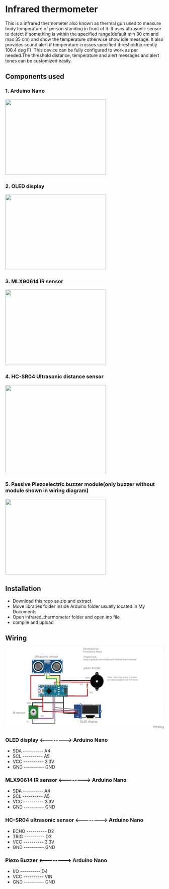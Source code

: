 # Infrared thermometer
This is a infrared thermometer also known as thermal gun used to measure body temperature of person standing in front of it. It uses ultrasonic sensor to detect if something is within the specified range(default min 30 cm and max 35 cm) and show the temperature otherwise show idle message. It also provides sound alert if temperature crosses specified threshold(currently 100.4 deg F). This device can be fully configured to work as per needed.The threshold distance, temperature and alert messages and alert tones can be customized easily.

## Components used

### 1. Arduino Nano 
<img src="https://store-cdn.arduino.cc/usa/catalog/product/cache/1/image/520x330/604a3538c15e081937dbfbd20aa60aad/A/0/A000005_featured_2.jpg" height="240" width="320">

### 2. OLED display 
<img src="https://cdn.shopify.com/s/files/1/0264/7629/products/DM-OLED096-636-show_grande.jpg?v=1573547128" height="240" width="320">

### 3. MLX90614 IR sensor 
<img src="https://components101.com/sites/default/files/component_pin/MLX90614-Pinout_2_0.jpg" height="240" width="320">

### 4. HC-SR04 Ultrasonic distance sensor
<img src="https://www.robotshop.com/media/catalog/product/cache/image/1350x/9df78eab33525d08d6e5fb8d27136e95/h/c/hc-sr04-ultra01-ultrasonic-range-finder-2.png" height="280" width="320">

### 5.  Passive Piezoelectric buzzer module(only buzzer without module shown in wiring diagram)
<img src="https://www.tdegypt.com/wp-content/uploads/2017/04/172363375298-0_600.jpg" height="240" width="320">

## Installation
 * Download this repo as zip and extract
 * Move libraries folder inside Arduino folder usually located in My Documents
 * Open infrared_thermometer folder and open ino file
 * compile and upload
 
## Wiring
![Wiring diagram](https://github.com/m3kamal/infrared-thermometer/blob/master/wiring_fritzing_bb.jpg)
 ### OLED display <--------> Arduino Nano
 * SDA ---------- A4
 * SCL ---------- A5
 * VCC ---------- 3.3V
 * GND ---------- GND
 
 ### MLX90614 IR sensor <--------> Arduino Nano
 * SDA ---------- A4
 * SCL ---------- A5
 * VCC ---------- 3.3V
 * GND ---------- GND
 
 ### HC-SR04 ultrasonic sensor <--------> Arduino Nano
 * ECHO ---------- D2
 * TRIG ---------- D3
 * VCC ---------- 3.3V
 * GND ---------- GND
 ### Piezo Buzzer <--------> Arduino Nano
 * I/O ---------- D4
 * VCC ---------- VIN
 * GND ---------- GND
 
